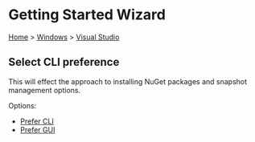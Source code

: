 <!--
GENERATED FILE - DO NOT EDIT
This file was generated by [MarkdownSnippets](https://github.com/SimonCropp/MarkdownSnippets).
Source File: /docs/mdsource/wiz/Windows_VisualStudio.source.md
To change this file edit the source file and then run MarkdownSnippets.
-->

# Getting Started Wizard

[Home](/docs/wiz/readme.md) > [Windows](Windows.md) > [Visual Studio](Windows_VisualStudio.md)

## Select CLI preference

This will effect the approach to installing NuGet packages and snapshot management options. 

Options:
 * [Prefer CLI](Windows_VisualStudio_Cli.md)
 * [Prefer GUI](Windows_VisualStudio_Gui.md)
